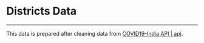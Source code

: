 # Districts Data
---

This data is prepared after cleaning data from [COVID19-India API | api](https://api.covid19india.org/).